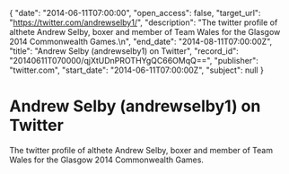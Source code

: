 {
  "date": "2014-06-11T07:00:00", 
  "open_access": false, 
  "target_url": "https://twitter.com/andrewselby1/", 
  "description": "The twitter profile of althete Andrew Selby, boxer and member of Team Wales for the Glasgow 2014 Commonwealth Games.\n", 
  "end_date": "2014-08-11T07:00:00Z", 
  "title": "Andrew Selby (andrewselby1) on Twitter", 
  "record_id": "20140611T070000/qjXtUDnPROTHYgQC66OMqQ==", 
  "publisher": "twitter.com", 
  "start_date": "2014-06-11T07:00:00Z", 
  "subject": null
}

# Andrew Selby (andrewselby1) on Twitter

The twitter profile of althete Andrew Selby, boxer and member of Team Wales for the Glasgow 2014 Commonwealth Games.

